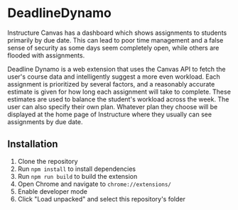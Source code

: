 # DeadlineDynamo
Instructure Canvas has a dashboard which shows assignments to students primarily by due date. This can lead to poor time management and a false sense of security as some days seem completely open, while others are flooded with assignments.

Deadline Dynamo is a web extension that uses the Canvas API to fetch the user's course data and intelligently suggest a more even workload. Each assignment is prioritized by several factors, and a reasonably accurate estimate is given for how long each assignment will take to complete. These estimates are used to balance the student's workload across the week. The user can also specify their own plan. Whatever plan they choose will be displayed at the home page of Instructure where they usually can see assignments by due date.

## Installation

1. Clone the repository
2. Run `npm install` to install dependencies
3. Run `npm run build` to build the extension
4. Open Chrome and navigate to `chrome://extensions/`
5. Enable developer mode
6. Click "Load unpacked" and select this repository's folder
